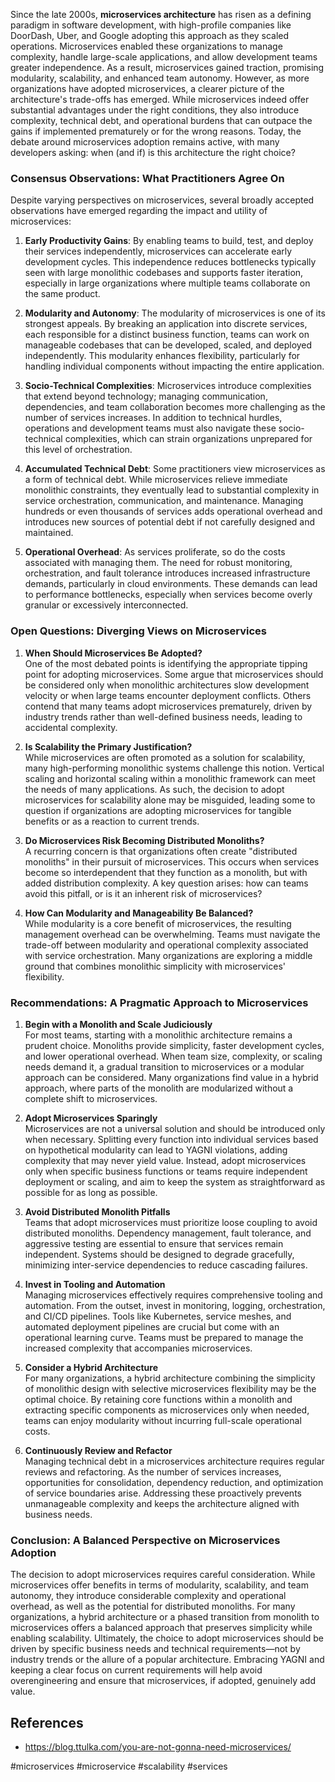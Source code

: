 Since the late 2000s, **microservices architecture** has risen as a defining paradigm in software development, with high-profile companies like DoorDash, Uber, and Google adopting this approach as they scaled operations. Microservices enabled these organizations to manage complexity, handle large-scale applications, and allow development teams greater independence. As a result, microservices gained traction, promising modularity, scalability, and enhanced team autonomy. However, as more organizations have adopted microservices, a clearer picture of the architecture's trade-offs has emerged. While microservices indeed offer substantial advantages under the right conditions, they also introduce complexity, technical debt, and operational burdens that can outpace the gains if implemented prematurely or for the wrong reasons. Today, the debate around microservices adoption remains active, with many developers asking: when (and if) is this architecture the right choice?

### Consensus Observations: What Practitioners Agree On

Despite varying perspectives on microservices, several broadly accepted observations have emerged regarding the impact and utility of microservices:

1. **Early Productivity Gains**: By enabling teams to build, test, and deploy their services independently, microservices can accelerate early development cycles. This independence reduces bottlenecks typically seen with large monolithic codebases and supports faster iteration, especially in large organizations where multiple teams collaborate on the same product.

2. **Modularity and Autonomy**: The modularity of microservices is one of its strongest appeals. By breaking an application into discrete services, each responsible for a distinct business function, teams can work on manageable codebases that can be developed, scaled, and deployed independently. This modularity enhances flexibility, particularly for handling individual components without impacting the entire application.

3. **Socio-Technical Complexities**: Microservices introduce complexities that extend beyond technology; managing communication, dependencies, and team collaboration becomes more challenging as the number of services increases. In addition to technical hurdles, operations and development teams must also navigate these socio-technical complexities, which can strain organizations unprepared for this level of orchestration.

4. **Accumulated Technical Debt**: Some practitioners view microservices as a form of technical debt. While microservices relieve immediate monolithic constraints, they eventually lead to substantial complexity in service orchestration, communication, and maintenance. Managing hundreds or even thousands of services adds operational overhead and introduces new sources of potential debt if not carefully designed and maintained.

5. **Operational Overhead**: As services proliferate, so do the costs associated with managing them. The need for robust monitoring, orchestration, and fault tolerance introduces increased infrastructure demands, particularly in cloud environments. These demands can lead to performance bottlenecks, especially when services become overly granular or excessively interconnected.

### Open Questions: Diverging Views on Microservices

1. **When Should Microservices Be Adopted?**  
   One of the most debated points is identifying the appropriate tipping point for adopting microservices. Some argue that microservices should be considered only when monolithic architectures slow development velocity or when large teams encounter deployment conflicts. Others contend that many teams adopt microservices prematurely, driven by industry trends rather than well-defined business needs, leading to accidental complexity.

2. **Is Scalability the Primary Justification?**  
   While microservices are often promoted as a solution for scalability, many high-performing monolithic systems challenge this notion. Vertical scaling and horizontal scaling within a monolithic framework can meet the needs of many applications. As such, the decision to adopt microservices for scalability alone may be misguided, leading some to question if organizations are adopting microservices for tangible benefits or as a reaction to current trends.

3. **Do Microservices Risk Becoming Distributed Monoliths?**  
   A recurring concern is that organizations often create "distributed monoliths" in their pursuit of microservices. This occurs when services become so interdependent that they function as a monolith, but with added distribution complexity. A key question arises: how can teams avoid this pitfall, or is it an inherent risk of microservices?

4. **How Can Modularity and Manageability Be Balanced?**  
   While modularity is a core benefit of microservices, the resulting management overhead can be overwhelming. Teams must navigate the trade-off between modularity and operational complexity associated with service orchestration. Many organizations are exploring a middle ground that combines monolithic simplicity with microservices' flexibility.

### Recommendations: A Pragmatic Approach to Microservices

1. **Begin with a Monolith and Scale Judiciously**  
   For most teams, starting with a monolithic architecture remains a prudent choice. Monoliths provide simplicity, faster development cycles, and lower operational overhead. When team size, complexity, or scaling needs demand it, a gradual transition to microservices or a modular approach can be considered. Many organizations find value in a hybrid approach, where parts of the monolith are modularized without a complete shift to microservices.

2. **Adopt Microservices Sparingly**  
   Microservices are not a universal solution and should be introduced only when necessary. Splitting every function into individual services based on hypothetical modularity can lead to YAGNI violations, adding complexity that may never yield value. Instead, adopt microservices only when specific business functions or teams require independent deployment or scaling, and aim to keep the system as straightforward as possible for as long as possible.

3. **Avoid Distributed Monolith Pitfalls**  
   Teams that adopt microservices must prioritize loose coupling to avoid distributed monoliths. Dependency management, fault tolerance, and aggressive testing are essential to ensure that services remain independent. Systems should be designed to degrade gracefully, minimizing inter-service dependencies to reduce cascading failures.

4. **Invest in Tooling and Automation**  
   Managing microservices effectively requires comprehensive tooling and automation. From the outset, invest in monitoring, logging, orchestration, and CI/CD pipelines. Tools like Kubernetes, service meshes, and automated deployment pipelines are crucial but come with an operational learning curve. Teams must be prepared to manage the increased complexity that accompanies microservices.

5. **Consider a Hybrid Architecture**  
   For many organizations, a hybrid architecture combining the simplicity of monolithic design with selective microservices flexibility may be the optimal choice. By retaining core functions within a monolith and extracting specific components as microservices only when needed, teams can enjoy modularity without incurring full-scale operational costs.

6. **Continuously Review and Refactor**  
   Managing technical debt in a microservices architecture requires regular reviews and refactoring. As the number of services increases, opportunities for consolidation, dependency reduction, and optimization of service boundaries arise. Addressing these proactively prevents unmanageable complexity and keeps the architecture aligned with business needs.

### Conclusion: A Balanced Perspective on Microservices Adoption

The decision to adopt microservices requires careful consideration. While microservices offer benefits in terms of modularity, scalability, and team autonomy, they introduce considerable complexity and operational overhead, as well as the potential for distributed monoliths. For many organizations, a hybrid architecture or a phased transition from monolith to microservices offers a balanced approach that preserves simplicity while enabling scalability. Ultimately, the choice to adopt microservices should be driven by specific business needs and technical requirements—not by industry trends or the allure of a popular architecture. Embracing YAGNI and keeping a clear focus on current requirements will help avoid overengineering and ensure that microservices, if adopted, genuinely add value.

## References

- https://blog.ttulka.com/you-are-not-gonna-need-microservices/


<!-- Keywords -->
#microservices #microservice #scalability #services
<!-- /Keywords -->
